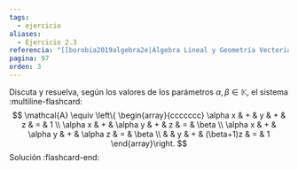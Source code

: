 ```yaml
---
tags:
  - ejercicio
aliases:
  - Ejercicio 2.3
referencia: "[[borobia2019algebra2e|Álgebra Lineal y Geometría Vectorial (2a ed)]]"
pagina: 97
orden: 3
---
```

Discuta y resuelva, según los valores de los parámetros $\alpha, \beta \in \mathbb{K}$, el sistema
:multiline-flashcard:
$$
\mathcal{A} \equiv \left\{
\begin{array}{ccccccc}
\alpha x & + & y        & + & z           & = & 1     \\
\alpha x & + & \alpha y & + & z           & = & \beta \\
\alpha x & + & \alpha y & + & \alpha z    & = & \beta \\
         &   & y        & +  & (\beta+1)z & = & 1
\end{array}\right.
$$
Solución
:flashcard-end:

